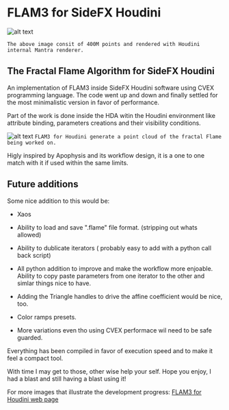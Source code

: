# FLAM3 for SideFX Houdini
![alt text](https://github.com/alexnardini/FLAM3/blob/main/img/Stripes_01.jpg)

`The above image consit of 400M points and rendered with Houdini internal Mantra renderer.`


## The Fractal Flame Algorithm for SideFX Houdini

An implementation of FLAM3 inside SideFX Houdini software using CVEX programming language.
The code went up and down and finally settled for the most minimalistic version in favor of performance.

Part of the work is done inside the HDA witin the Houdini environment
like attribute binding, parameters creations and their visibility conditions.

![alt text](https://github.com/alexnardini/FLAM3/blob/main/img/FLAM3_Hviewport.jpg)
`FLAM3 for Houdini generate a point cloud of the fractal Flame being worked on.`

Higly inspired by Apophysis and its workflow design,
it is a one to one match with it if used within the same limits.

## Future additions

Some nice addition to this would be:

- Xaos

- Ability to load and save ".flame" file format. (stripping out whats allowed)

- Ability to dublicate iterators ( probably easy to add with a python call back script)

- All python addition to improve and make the workflow more enjoable.
  Ability to copy paste parameters from one iterator to the other and simlar things nice to have.
  
- Adding the Triangle handles to drive the affine coefficient would be nice, too.
  
- Color ramps presets.

- More variations even tho using CVEX performace wil need to be safe guarded.

Everything has been compiled in favor of execution speed
and to make it feel a compact tool.

With time I may get to those, other wise help your self.
Hope you enjoy, I had a blast and still having a blast using it!

For more images that illustrate the development progress:
[FLAM3 for Houdini web page](https://alexnardini.net/flame-home/)



